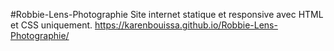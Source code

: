 #Robbie-Lens-Photographie
Site internet statique et responsive avec HTML et CSS uniquement.
https://karenbouissa.github.io/Robbie-Lens-Photographie/
